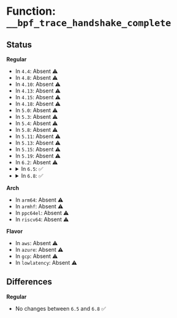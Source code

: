# Function: <code>__bpf_trace_handshake_complete</code>

## Status
<b>Regular</b>
<ul>
<li>
In <code>4.4</code>: Absent ⚠️
</li>
<li>
In <code>4.8</code>: Absent ⚠️
</li>
<li>
In <code>4.10</code>: Absent ⚠️
</li>
<li>
In <code>4.13</code>: Absent ⚠️
</li>
<li>
In <code>4.15</code>: Absent ⚠️
</li>
<li>
In <code>4.18</code>: Absent ⚠️
</li>
<li>
In <code>5.0</code>: Absent ⚠️
</li>
<li>
In <code>5.3</code>: Absent ⚠️
</li>
<li>
In <code>5.4</code>: Absent ⚠️
</li>
<li>
In <code>5.8</code>: Absent ⚠️
</li>
<li>
In <code>5.11</code>: Absent ⚠️
</li>
<li>
In <code>5.13</code>: Absent ⚠️
</li>
<li>
In <code>5.15</code>: Absent ⚠️
</li>
<li>
In <code>5.19</code>: Absent ⚠️
</li>
<li>
In <code>6.2</code>: Absent ⚠️
</li>
<li>
<details>
<summary>In <code>6.5</code>: ✅</summary>

```c
void __bpf_trace_handshake_complete(void *__data, const struct net *net, const struct handshake_req *req, const struct sock *sk, int status);
```

**Collision:** Unique Static

**Inline:** No

**Transformation:** False

**Instances:**

```
In net/handshake/trace.c (0)
Location: include/trace/events/handshake.h:122
Inline: False
```
**Symbols:**

```
ffffffff820956b0-ffffffff820956cd: __bpf_trace_handshake_complete (STB_LOCAL)
```
</details>
</li>
<li>
<details>
<summary>In <code>6.8</code>: ✅</summary>

```c
void __bpf_trace_handshake_complete(void *__data, const struct net *net, const struct handshake_req *req, const struct sock *sk, int status);
```

**Collision:** Unique Static

**Inline:** No

**Transformation:** False

**Instances:**

```
In net/handshake/trace.c (0)
Location: include/trace/events/handshake.h:242
Inline: False
```
**Symbols:**

```
ffffffff8216c590-ffffffff8216c5ad: __bpf_trace_handshake_complete (STB_LOCAL)
```
</details>
</li>
</ul>
<b>Arch</b>
<ul>
<li>
In <code>arm64</code>: Absent ⚠️
</li>
<li>
In <code>armhf</code>: Absent ⚠️
</li>
<li>
In <code>ppc64el</code>: Absent ⚠️
</li>
<li>
In <code>riscv64</code>: Absent ⚠️
</li>
</ul>
<b>Flavor</b>
<ul>
<li>
In <code>aws</code>: Absent ⚠️
</li>
<li>
In <code>azure</code>: Absent ⚠️
</li>
<li>
In <code>gcp</code>: Absent ⚠️
</li>
<li>
In <code>lowlatency</code>: Absent ⚠️
</li>
</ul>

## Differences
<b>Regular</b>
<ul>
<li>
No changes between <code>6.5</code> and <code>6.8</code> ✅
</li>
</ul>
